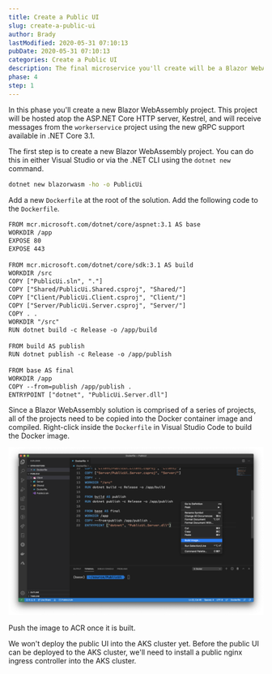 ```yaml
---
title: Create a Public UI
slug: create-a-public-ui
author: Brady
lastModified: 2020-05-31 07:10:13
pubDate: 2020-05-31 07:10:13
categories: Create a Public UI
description: The final microservice you'll create will be a Blazor WebAssembly app. This app will become the public interface users see, visible outside of the AKS cluster via a public ingress.
phase: 4
step: 1
---
```


In this phase you'll create a new Blazor WebAssembly project. This project will be hosted atop the ASP.NET Core HTTP server, Kestrel, and will receive messages from the `workerservice` project using the new gRPC support available in .NET Core 3.1.

The first step is to create a new Blazor WebAssembly project. You can do this in either Visual Studio or via the .NET CLI using the `dotnet new` command.

```bash
dotnet new blazorwasm -ho -o PublicUi
```

Add a new `Dockerfile` at the root of the solution. Add the following code to the `Dockerfile`.

```docker
FROM mcr.microsoft.com/dotnet/core/aspnet:3.1 AS base
WORKDIR /app
EXPOSE 80
EXPOSE 443

FROM mcr.microsoft.com/dotnet/core/sdk:3.1 AS build
WORKDIR /src
COPY ["PublicUi.sln", "."]
COPY ["Shared/PublicUi.Shared.csproj", "Shared/"]
COPY ["Client/PublicUi.Client.csproj", "Client/"]
COPY ["Server/PublicUi.Server.csproj", "Server/"]
COPY . .
WORKDIR "/src"
RUN dotnet build -c Release -o /app/build

FROM build AS publish
RUN dotnet publish -c Release -o /app/publish

FROM base AS final
WORKDIR /app
COPY --from=publish /app/publish .
ENTRYPOINT ["dotnet", "PublicUi.Server.dll"]
```

Since a Blazor WebAssembly solution is comprised of a series of projects, all of the projects need to be copied into the Docker container image and compiled. Right-click inside the `Dockerfile` in Visual Studio Code to build the Docker image.

![Build the public UI image](media/build-ui-image.png)

Push the image to ACR once it is built.

We won't deploy the public UI into the AKS cluster yet. Before the public UI can be deployed to the AKS cluster, we'll need to install a public nginx ingress controller into the AKS cluster.
